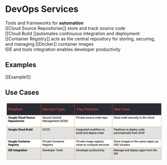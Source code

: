 # DevOps Services
Tools and frameworks for **automation**  
[[Cloud Source Repositories]] store and track source code  
[[Cloud Build ]]automates continuous integration and deployment  
[[Container Registry]] acts as the central repository for storing, securing, and managing [[Docker]] container images  
IDE and tools integration enables developer productivity

## Examples
[[Example1]]

## Use Cases

!["alt"](../Images/UseCases.png)